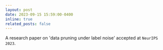 ```yaml
---
layout: post
date: 2023-09-15 15:59:00-0400
inline: true
related_posts: false
---
```


A research paper on 'data pruning under label noise' accepted at `NeurIPS 2023`.